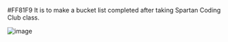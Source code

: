 #FF81F9 It is to make a bucket list completed after taking Spartan Coding Club class.

![image](https://github.com/SojinLeeGithub/BucketList/assets/159878967/df24ae6a-08ed-496a-bf18-d68450bbf179)
